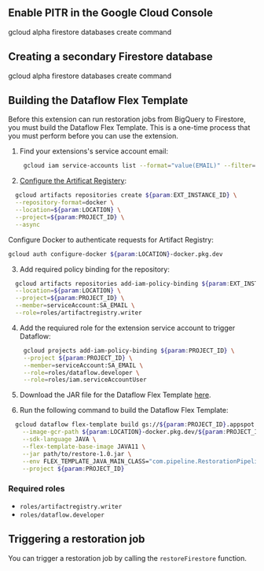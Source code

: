 ## Enable PITR in the Google Cloud Console

gcloud alpha firestore databases create command

## Creating a secondary Firestore database

gcloud alpha firestore databases create command

## Building the Dataflow Flex Template

Before this extension can run restoration jobs from BigQuery to Firestore, you must build the Dataflow Flex Template. This is a one-time process that you must perform before you can use the extension.
1. Find your extensions's service account email:
   ```bash
    gcloud iam service-accounts list --format="value(EMAIL)" --filter="EMAIL~ext-${param:EXT_INSTANCE_ID} AND DISABLED=False" --project="${param:PROJECT_ID}"
   ```

2. [Configure the Artificat Registery](https://cloud.google.com/dataflow/docs/guides/templates/using-flex-templates?hl=en#configure):
  ```bash
    gcloud artifacts repositories create ${param:EXT_INSTANCE_ID} \
    --repository-format=docker \
    --location=${param:LOCATION} \
    --project=${param:PROJECT_ID} \
    --async
  ```

  Configure Docker to authenticate requests for Artifact Registry:
  ``` bash
  gcloud auth configure-docker ${param:LOCATION}-docker.pkg.dev
  ```

3. Add required policy binding for the repository:
  ```bash
    gcloud artifacts repositories add-iam-policy-binding ${param:EXT_INSTANCE_ID} \
    --location=${param:LOCATION} \
    --project=${param:PROJECT_ID} \
    --member=serviceAccount:SA_EMAIL \
    --role=roles/artifactregistry.writer
  ```

4. Add the requiured role for the extension service account to trigger Dataflow:
   ```bash
    gcloud projects add-iam-policy-binding ${param:PROJECT_ID} \
    --project ${param:PROJECT_ID} \
    --member=serviceAccount:SA_EMAIL \
    --role=roles/dataflow.developer \
    --role=roles/iam.serviceAccountUser
   ```
  
5. Download the JAR file for the Dataflow Flex Template [here](../firestore-incremental-capture-pipeline/target/restore-firestore.jar).
6. Run the following command to build the Dataflow Flex Template:

  ```bash
    gcloud dataflow flex-template build gs://${param:PROJECT_ID}.appspot.com/${param:EXT_INSTANCE_ID} \
      --image-gcr-path ${param:LOCATION}-docker.pkg.dev/${param:PROJECT_ID}/${param:EXT_INSTANCE_ID}/dataflow/restore:latest \
      --sdk-language JAVA \
      --flex-template-base-image JAVA11 \
      --jar path/to/restore-1.0.jar \
      --env FLEX_TEMPLATE_JAVA_MAIN_CLASS="com.pipeline.RestorationPipeline" \
      --project ${param:PROJECT_ID}
  ```

### Required roles
- `roles/artifactregistry.writer`
- `roles/dataflow.developer`

## Triggering a restoration job

You can trigger a restoration job by calling the `restoreFirestore` function. 

